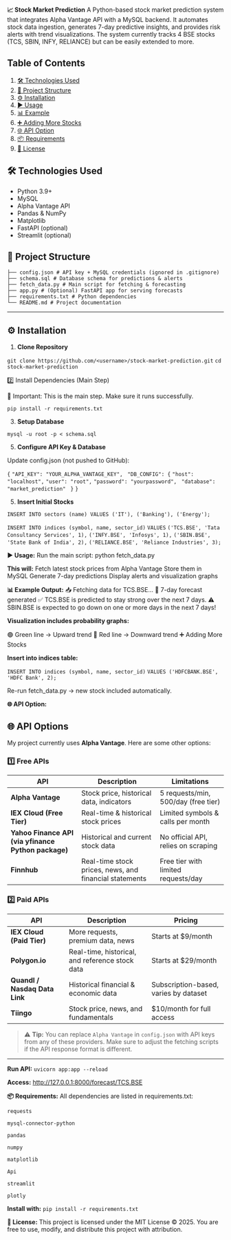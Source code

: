 **📈 Stock Market Prediction**
A Python-based stock market prediction system that integrates Alpha Vantage API with a MySQL backend. It automates stock data ingestion, generates 7-day predictive insights, and provides risk alerts with trend visualizations. The system currently tracks 4 BSE stocks (TCS, SBIN, INFY, RELIANCE) but can be easily extended to more.

## Table of Contents

1. [🛠️ Technologies Used](#technologies-used)
2. [📂 Project Structure](#project-structure)
3. [⚙️ Installation](#installation)
4. [▶️ Usage](#usage)
5. [📊 Example](#example-output)
6. [➕ Adding More Stocks](#adding-more-stocks)
7. [🌐 API Option](#api-option)
8. [📦 Requirements](#requirements)
9. [📜 License](#license)

## 🛠️ Technologies Used

- Python 3.9+
- MySQL
- Alpha Vantage API
- Pandas & NumPy
- Matplotlib
- FastAPI (optional)
- Streamlit (optional)

## 📂 Project Structure
```
├── config.json # API key + MySQL credentials (ignored in .gitignore)
├── schema.sql # Database schema for predictions & alerts
├── fetch_data.py # Main script for fetching & forecasting
├── app.py # (Optional) FastAPI app for serving forecasts
├── requirements.txt # Python dependencies
└── README.md # Project documentation
```

---

## ⚙️ Installation

1. **Clone Repository**  

```git clone https://github.com/<username>/stock-market-prediction.git```
```cd stock-market-prediction```

2️⃣ Install Dependencies (Main Step)

🚀 Important: This is the main step. Make sure it runs successfully.

```pip install -r requirements.txt```


3. **Setup Database**
 
```mysql -u root -p < schema.sql```

5. **Configure API Key & Database**

Update config.json (not pushed to GitHub):

```{```
  ```"API_KEY": "YOUR_ALPHA_VANTAGE_KEY",```
 ``` "DB_CONFIG": {```
    ```"host": "localhost",```
    ```"user": "root",```
    ```"password": "yourpassword",```
   ``` "database": "market_prediction"```
 ``` }```
```}```

5. **Insert Initial Stocks**

```INSERT INTO sectors (name) VALUES ('IT'), ('Banking'), ('Energy');```

```INSERT INTO indices (symbol, name, sector_id)```
```VALUES```
```('TCS.BSE', 'Tata Consultancy Services', 1),```
```('INFY.BSE', 'Infosys', 1),```
```('SBIN.BSE', 'State Bank of India', 2),```
```('RELIANCE.BSE', 'Reliance Industries', 3);```

**▶️ Usage:**
Run the main script:
python fetch_data.py

**This will:**
Fetch latest stock prices from Alpha Vantage
Store them in MySQL
Generate 7-day predictions
Display alerts and visualization graphs

**📊 Example Output:**
📥 Fetching data for TCS.BSE...
🔮 7-day forecast generated
✅ TCS.BSE is predicted to stay strong over the next 7 days.
⚠️ SBIN.BSE is expected to go down on one or more days in the next 7 days!


**Visualization includes probability graphs:**

🟢 Green line → Upward trend
🔴 Red line → Downward trend
➕ Adding More Stocks

**Insert into indices table:**

```INSERT INTO indices (symbol, name, sector_id)```
```VALUES ('HDFCBANK.BSE', 'HDFC Bank', 2);```


Re-run fetch_data.py → new stock included automatically.

**🌐 API Option:**

## 🌐 API Options

My project currently uses **Alpha Vantage**. Here are some other options:

### 1️⃣ Free APIs

| API | Description | Limitations |
|-----|-------------|-------------|
| **Alpha Vantage** | Stock price, historical data, indicators | 5 requests/min, 500/day (free tier) |
| **IEX Cloud (Free Tier)** | Real-time & historical stock prices | Limited symbols & calls per month |
| **Yahoo Finance API (via yfinance Python package)** | Historical and current stock data | No official API, relies on scraping |
| **Finnhub** | Real-time stock prices, news, and financial statements | Free tier with limited requests/day |

### 2️⃣ Paid APIs

| API | Description | Pricing |
|-----|-------------|---------|
| **IEX Cloud (Paid Tier)** | More requests, premium data, news | Starts at $9/month |
| **Polygon.io** | Real-time, historical, and reference stock data | Starts at $29/month |
| **Quandl / Nasdaq Data Link** | Historical financial & economic data | Subscription-based, varies by dataset |
| **Tiingo** | Stock price, news, and fundamentals | $10/month for full access |

> ⚠️ **Tip:** You can replace `Alpha Vantage` in `config.json` with API keys from any of these providers. Make sure to adjust the fetching scripts if the API response format is different.

---

**Run API:**
```uvicorn app:app --reload```


**Access:**
http://127.0.0.1:8000/forecast/TCS.BSE

**📦 Requirements:**
All dependencies are listed in requirements.txt:

```requests```

```mysql-connector-python```

```pandas```

```numpy```

```matplotlib```

```Api```

```streamlit```

```plotly```


**Install with:**
```pip install -r requirements.txt```

**📜 License:**
This project is licensed under the MIT License © 2025.
You are free to use, modify, and distribute this project with attribution.
